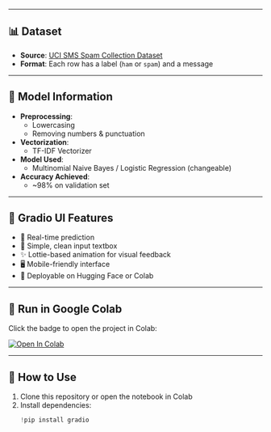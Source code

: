 
---

## 📊 Dataset

- **Source**: [UCI SMS Spam Collection Dataset](https://www.kaggle.com/datasets/uciml/sms-spam-collection-dataset)
- **Format**: Each row has a label (`ham` or `spam`) and a message

---

## 🧠 Model Information

- **Preprocessing**:
  - Lowercasing
  - Removing numbers & punctuation
- **Vectorization**:
  - TF-IDF Vectorizer
- **Model Used**:
  - Multinomial Naive Bayes / Logistic Regression (changeable)
- **Accuracy Achieved**:
  - ~98% on validation set

---

## 🎨 Gradio UI Features

- 🎯 Real-time prediction
- 💬 Simple, clean input textbox
- ✨ Lottie-based animation for visual feedback
- 🖥️ Mobile-friendly interface
- 🚀 Deployable on Hugging Face or Colab

---

## 🚀 Run in Google Colab

Click the badge to open the project in Colab:

[![Open In Colab](https://colab.research.google.com/assets/colab-badge.svg)](https://colab.research.google.com/)

---

## 🧪 How to Use

1. Clone this repository or open the notebook in Colab
2. Install dependencies:
   ```python
   !pip install gradio
